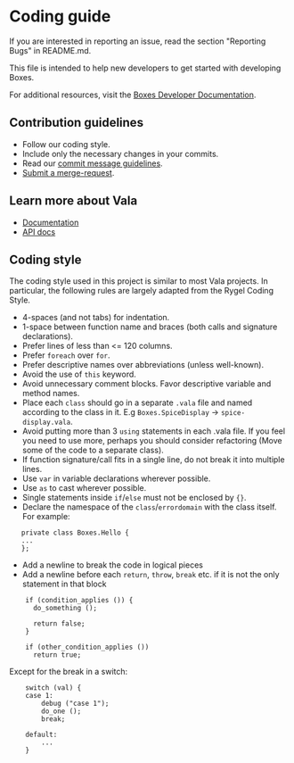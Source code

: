 # Coding guide

If you are interested in reporting an issue, read the section "Reporting Bugs"
in README.md.

This file is intended to help new developers to get started with developing
Boxes.

For additional resources, visit the [Boxes Developer Documentation](https://gitlab.gnome.org/GNOME/gnome-boxes/-/wikis/home).

## Contribution guidelines

* Follow our coding style.
* Include only the necessary changes in your commits.
* Read our [commit message guidelines](https://wiki.gnome.org/Git/CommitMessages).
* [Submit a merge-request](https://wiki.gnome.org/Newcomers/SubmitContribution).

## Learn more about Vala

 * [Documentation](https://wiki.gnome.org/Projects/Vala/Documentation)
 * [API docs](https://valadoc.org)

## Coding style

The coding style used in this project is similar to most Vala projects.
In particular, the following rules are largely adapted from the Rygel
Coding Style.

 * 4-spaces (and not tabs) for indentation.
 * 1-space between function name and braces (both calls and signature
   declarations).
 * Prefer lines of less than <= 120 columns.
 * Prefer `foreach` over `for`.
 * Prefer descriptive names over abbreviations (unless well-known).
 * Avoid the use of `this` keyword.
 * Avoid unnecessary comment blocks. Favor descriptive variable and method names.
 * Place each `class` should go in a separate `.vala` file and named according to
   the class in it. E.g `Boxes.SpiceDisplay` -> `spice-display.vala`.
 * Avoid putting more than 3 `using` statements in each .vala file. If
   you feel you need to use more, perhaps you should consider
   refactoring (Move some of the code to a separate class).
 * If function signature/call fits in a single line, do not break it
   into multiple lines.
 * Use `var` in variable declarations wherever possible.
 * Use `as` to cast wherever possible.
 * Single statements inside `if`/`else` must not be enclosed by `{}`.
 * Declare the namespace of the `class`/`errordomain` with the class itself.
   For example:

```vala
   private class Boxes.Hello {
   ...
   };
```
 * Add a newline to break the code in logical pieces
 * Add a newline before each `return`, `throw`, `break` etc. if it
   is not the only statement in that block

```vala
    if (condition_applies ()) {
      do_something ();

      return false;
    }

    if (other_condition_applies ())
      return true;
```

   Except for the break in a switch:

```vala
    switch (val) {
    case 1:
        debug ("case 1");
        do_one ();
        break;

    default:
        ...
    }
```
